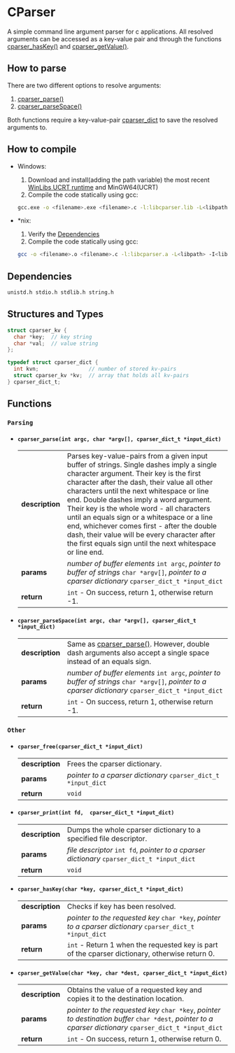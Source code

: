 # CParser

A simple command line argument parser for c applications.
All resolved arguments can be accessed as a key-value pair and through the functions [cparser_hasKey()](#cparser_haskeychar-key-cparser_dict_t-input_dict) and [cparser_getValue()](#cparser_getvaluechar-key-char-dest-cparser_dict_t-input_dict).

## How to parse

There are two different options to resolve arguments:

1. [cparser_parse()](#cparser_parseint-argc-char-argv-cparser_dict_t-input_dict)
1. [cparser_parseSpace()](#cparser_parsespaceint-argc-char-argv-cparser_dict_t-input_dict)

Both functions require a key-value-pair [cparser_dict](#structures-and-types) to save the resolved arguments to.

## How to compile

* Windows:
    1. Download and install(adding the path variable) the most recent [WinLibs UCRT runtime](https://winlibs.com) and MinGW64(UCRT)
    1. Compile the code statically using gcc:

     ```bash
     gcc.exe -o <filename>.exe <filename>.c -l:libcparser.lib -L<libpath> -I<libpath>
     ```

* *nix:

    1. Verify the [Dependencies](#dependencies)
    1. Compile the code statically using gcc:

     ```bash
     gcc -o <filename>.o <filename>.c -l:libcparser.a -L<libpath> -I<libpath>
     ```

## Dependencies

```bash
unistd.h stdio.h stdlib.h string.h
```

## Structures and Types

```c
struct cparser_kv {
  char *key;  // key string
  char *val;  // value string
};
```

```c
typedef struct cparser_dict {
  int kvn;                // number of stored kv-pairs
  struct cparser_kv *kv;  // array that holds all kv-pairs
} cparser_dict_t;
```

## Functions

### `Parsing`

* #### `cparser_parse(int argc, char *argv[], cparser_dict_t *input_dict)`

  |||
  --|--
  |**description**|Parses key-value-pairs from a given input buffer of strings. Single dashes imply a single character argument. Their key is the first character after the dash, their value all other characters until the next whitespace or line end. Double dashes imply a word argument. Their key is the whole word - all characters until an equals sign or a whitespace or a line end, whichever comes first - after the double dash, their value will be every character after the first equals sign until the next whitespace or line end.|
  |**params**|_number of buffer elements_ `int argc`, _pointer to buffer of strings_ `char *argv[]`, _pointer to a cparser dictionary_ `cparser_dict_t *input_dict`|
  |**return**|`int` - On success, return 1, otherwise return -1.|

* #### `cparser_parseSpace(int argc, char *argv[], cparser_dict_t *input_dict)`

  |||
  --|--
  |**description**|Same as [cparser_parse()](#cparser_parseint-argc-char-argv-cparser_dict_t-input_dict). However, double dash arguments also accept a single space instead of an equals sign.|
  |**params**|_number of buffer elements_ `int argc`, _pointer to buffer of strings_ `char *argv[]`, _pointer to a cparser dictionary_ `cparser_dict_t *input_dict`|
  |**return**|`int` - On success, return 1, otherwise return -1.|

### `Other`

* #### `cparser_free(cparser_dict_t *input_dict)`

  |||
  --|--
  |**description**|Frees the cparser dictionary.|
  |**params**|_pointer to a cparser dictionary_ `cparser_dict_t *input_dict`|
  |**return**|`void`|

* #### `cparser_print(int fd,  cparser_dict_t *input_dict)`
  
  |||
  --|--
  |**description**|Dumps the whole cparser dictionary to a specified file descriptor.|
  |**params**|_file descriptor_ `int fd`, _pointer to a cparser dictionary_ `cparser_dict_t *input_dict`|
  |**return**|`void`|

* #### `cparser_hasKey(char *key, cparser_dict_t *input_dict)`

  |||
  --|--
  |**description**|Checks if key has been resolved.|
  |**params**|_pointer to the requested key_ `char *key`, _pointer to a cparser dictionary_ `cparser_dict_t *input_dict`|
  |**return**|`int` - Return 1 when the requested key is part of the cparser dictionary, otherwise return 0.|

* #### `cparser_getValue(char *key, char *dest, cparser_dict_t *input_dict)`

  |||
  --|--
  |**description**|Obtains the value of a requested key and copies it to the destination location.|
  |**params**|_pointer to the requested key_ `char *key`, _pointer to destination buffer_ `char *dest`, _pointer to a cparser dictionary_ `cparser_dict_t *input_dict`|
  |**return**|`int` - On success, return 1, otherwise return 0.|
